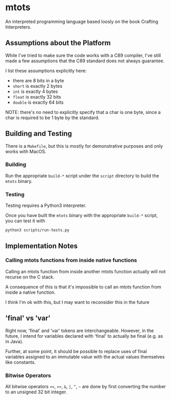 # mtots

An interpreted programming language based loosly on
the book Crafting Interpreters.

## Assumptions about the Platform

While I've tried to make sure the code works
with a C89 compiler, I've still made a few assumptions
that the C89 standard does not always guarantee.

I list these assumptions explicitly here:

* there are 8 bits in a byte
* `short` is exactly 2 bytes
* `int` is exactly 4 bytes
* `float` is exactly 32 bits
* `double` is exactly 64 bits

NOTE: there's no need to explicitly specify that a char
is one byte, since a char is required to be 1 byte by
the standard.

## Building and Testing

There is a `Makefile`, but this is mostly for demonstrative purposes
and only works with MacOS.

### Building

Run the appropriate `build-*` script under the `script` directory
to build the `mtots` binary.

### Testing

Testing requires a Python3 interpreter.

Once you have built the `mtots` binary with the appropriate `build-*`
script, you can test it with

```
python3 scripts/run-tests.py
```

## Implementation Notes

### Calling mtots functions from inside native functions

Calling an mtots function from inside another mtots function
actually will not recurse on the C stack.

A consequence of this is that it's impossible to call an mtots
function from inside a native function.

I think I'm ok with this, but I may want to reconsider this in the future

## 'final' vs 'var'

Right now, 'final' and 'var' tokens are interchangeable.
However, in the future, I intend for variables declared with 'final'
to actually be final (e.g. as in Java).

Further, at some point, it should be possible to replace uses of
final variables assigned to an immutable value with the actual
values themselves like constants.

### Bitwise Operators

All bitwise operators `<<`, `>>`, `&`, `|`, `^`, `~` are done by first
converting the number to an unsigned 32 bit integer.
